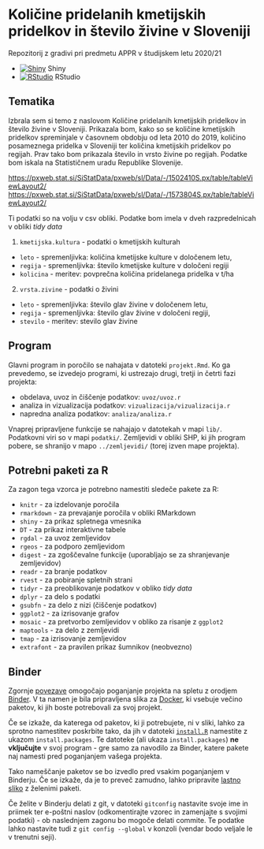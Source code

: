 # Količine pridelanih kmetijskih pridelkov in število živine v Sloveniji

Repozitorij z gradivi pri predmetu APPR v študijskem letu 2020/21

* [![Shiny](http://mybinder.org/badge.svg)](http://mybinder.org/v2/gh/TrafelaT18/APPR-2020-21/master?urlpath=shiny/APPR-2020-21/projekt.Rmd) Shiny
* [![RStudio](http://mybinder.org/badge.svg)](http://mybinder.org/v2/gh/TrafelaT18/APPR-2020-21/master?urlpath=rstudio) RStudio

## Tematika
Izbrala sem si temo z naslovom Količine pridelanih kmetijskih pridelkov in število živine v Sloveniji. Prikazala bom, kako so se količine kmetijskih pridelkov spreminjale v časovnem obdobju od leta 2010 do 2019, količino posameznega pridelka v Sloveniji ter količina kmetijskih pridelkov po regijah. Prav tako bom prikazala število in vrsto živine po regijah. Podatke bom iskala na Statističnem uradu Republike Slovenije.

https://pxweb.stat.si/SiStatData/pxweb/sl/Data/-/1502410S.px/table/tableViewLayout2/
https://pxweb.stat.si/SiStatData/pxweb/sl/Data/-/1573804S.px/table/tableViewLayout2/

Ti podatki so na volju v csv obliki.
Podatke bom imela v dveh razpredelnicah v obliki *tidy data*

1. `kmetijska.kultura` - podatki o kmetijskih kulturah 
  - `leto` - spremenljivka: količina kmetijske kulture v določenem letu,
  - `regija` - spremenljivka: število kmetijske kulture v določeni regiji
  - `kolicina` - meritev: povprečna količina pridelanega pridelka v t/ha
  
2. `vrsta.zivine` - podatki o živini
  - `leto` - spremenljivka: število glav živine v določenem letu,
  - `regija` - spremenljivka: število glav živine v določeni regiji,
  - `stevilo` - meritev: stevilo  glav živine
  
 

## Program

Glavni program in poročilo se nahajata v datoteki `projekt.Rmd`.
Ko ga prevedemo, se izvedejo programi, ki ustrezajo drugi, tretji in četrti fazi projekta:

* obdelava, uvoz in čiščenje podatkov: `uvoz/uvoz.r`
* analiza in vizualizacija podatkov: `vizualizacija/vizualizacija.r`
* napredna analiza podatkov: `analiza/analiza.r`

Vnaprej pripravljene funkcije se nahajajo v datotekah v mapi `lib/`.
Podatkovni viri so v mapi `podatki/`.
Zemljevidi v obliki SHP, ki jih program pobere,
se shranijo v mapo `../zemljevidi/` (torej izven mape projekta).

## Potrebni paketi za R

Za zagon tega vzorca je potrebno namestiti sledeče pakete za R:

* `knitr` - za izdelovanje poročila
* `rmarkdown` - za prevajanje poročila v obliki RMarkdown
* `shiny` - za prikaz spletnega vmesnika
* `DT` - za prikaz interaktivne tabele
* `rgdal` - za uvoz zemljevidov
* `rgeos` - za podporo zemljevidom
* `digest` - za zgoščevalne funkcije (uporabljajo se za shranjevanje zemljevidov)
* `readr` - za branje podatkov
* `rvest` - za pobiranje spletnih strani
* `tidyr` - za preoblikovanje podatkov v obliko *tidy data*
* `dplyr` - za delo s podatki
* `gsubfn` - za delo z nizi (čiščenje podatkov)
* `ggplot2` - za izrisovanje grafov
* `mosaic` - za pretvorbo zemljevidov v obliko za risanje z `ggplot2`
* `maptools` - za delo z zemljevidi
* `tmap` - za izrisovanje zemljevidov
* `extrafont` - za pravilen prikaz šumnikov (neobvezno)

## Binder

Zgornje [povezave](#analiza-podatkov-s-programom-r-202021)
omogočajo poganjanje projekta na spletu z orodjem [Binder](https://mybinder.org/).
V ta namen je bila pripravljena slika za [Docker](https://www.docker.com/),
ki vsebuje večino paketov, ki jih boste potrebovali za svoj projekt.

Če se izkaže, da katerega od paketov, ki ji potrebujete, ni v sliki,
lahko za sprotno namestitev poskrbite tako,
da jih v datoteki [`install.R`](install.R) namestite z ukazom `install.packages`.
Te datoteke (ali ukaza `install.packages`) **ne vključujte** v svoj program -
gre samo za navodilo za Binder, katere pakete naj namesti pred poganjanjem vašega projekta.

Tako nameščanje paketov se bo izvedlo pred vsakim poganjanjem v Binderju.
Če se izkaže, da je to preveč zamudno,
lahko pripravite [lastno sliko](https://github.com/jaanos/APPR-docker) z želenimi paketi.

Če želite v Binderju delati z git,
v datoteki `gitconfig` nastavite svoje ime in priimek ter e-poštni naslov
(odkomentirajte vzorec in zamenjajte s svojimi podatki) -
ob naslednjem zagonu bo mogoče delati commite.
Te podatke lahko nastavite tudi z `git config --global` v konzoli
(vendar bodo veljale le v trenutni seji).
